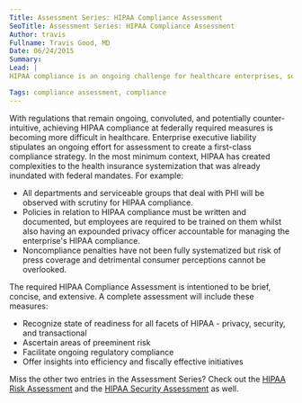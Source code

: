```yaml
---
Title: Assessment Series: HIPAA Compliance Assessment
SeoTitle: Assessment Series: HIPAA Compliance Assessment
Author: travis
Fullname: Travis Good, MD
Date: 06/24/2015
Summary: 
Lead: |
HIPAA compliance is an ongoing challenge for healthcare enterprises, so the HIPAA Compliance Assessment was created to help meet the objectives of HIPAA while also providing insights into possibilities for streamlining processes and lowering costs.

Tags: compliance assessment, compliance
---
```

With regulations that remain ongoing, convoluted, and potentially counter-intuitive, achieving HIPAA compliance at federally required measures is becoming more difficult in healthcare. Enterprise executive liability stipulates an ongoing effort for assessment to create a first-class compliance strategy. In the most minimum context, HIPAA has created complexities to the health insurance systemization that was already inundated with federal mandates. For example:

- All departments and serviceable groups that deal with PHI will be observed with scrutiny for HIPAA compliance.
- Policies in relation to HIPAA compliance must be written and documented, but employees are required to be trained on them whilst also having an expounded privacy officer accountable for managing the enterprise's HIPAA compliance.
- Noncompliance penalties have not been fully systematized but risk of press coverage and detrimental consumer perceptions cannot be overlooked. 

The required HIPAA Compliance Assessment is intentioned to be brief, concise, and extensive. A complete assessment will include these measures:

- Recognize state of readiness for all facets of HIPAA - privacy, security, and transactional
- Ascertain areas of preeminent risk
- Facilitate ongoing regulatory compliance
- Offer insights into efficiency and fiscally effective initiatives 

Miss the other two entries in the Assessment Series? Check out the [HIPAA Risk Assessment](https://catalyze.io/blog/hipaa-risk-assessment) and the [HIPAA Security Assessment](https://catalyze.io/blog/hipaa-security-assessment) as well.

